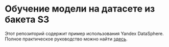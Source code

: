 # Обучение модели на датасете из бакета S3

Этот репозиторий содержит пример использования Yandex DataSphere. Полное практическое руководство можно найти [здесь](https://yandex.cloud/docs/datasphere/tutorials/s3-to-datasphere).
